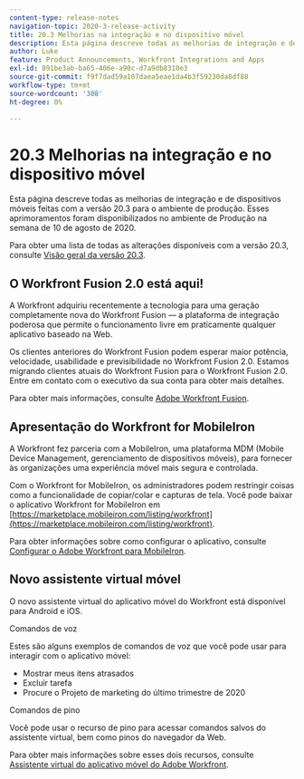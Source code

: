 ```yaml
---
content-type: release-notes
navigation-topic: 2020-3-release-activity
title: 20.3 Melhorias na integração e no dispositivo móvel
description: Esta página descreve todas as melhorias de integração e de dispositivos móveis feitas com a versão 20.3 para o ambiente de produção. Esses aprimoramentos foram disponibilizados no ambiente de Produção na semana de 10 de agosto de 2020.
author: Luke
feature: Product Announcements, Workfront Integrations and Apps
exl-id: 891be3ab-ba65-406e-a90c-d7a9db8310e3
source-git-commit: f9f7dad59a107daea5eae1da4b3f59230da8df88
workflow-type: tm+mt
source-wordcount: '308'
ht-degree: 0%

---
```


# 20.3 Melhorias na integração e no dispositivo móvel

Esta página descreve todas as melhorias de integração e de dispositivos móveis feitas com a versão 20.3 para o ambiente de produção. Esses aprimoramentos foram disponibilizados no ambiente de Produção na semana de 10 de agosto de 2020.

Para obter uma lista de todas as alterações disponíveis com a versão 20.3, consulte [Visão geral da versão 20.3](../../../product-announcements/product-releases/20.3-release-activity/20.3-release-overview.md).

## O Workfront Fusion 2.0 está aqui!

A Workfront adquiriu recentemente a tecnologia para uma geração completamente nova do Workfront Fusion — a plataforma de integração poderosa que permite o funcionamento livre em praticamente qualquer aplicativo baseado na Web.

Os clientes anteriores do Workfront Fusion podem esperar maior potência, velocidade, usabilidade e previsibilidade no Workfront Fusion 2.0. Estamos migrando clientes atuais do Workfront Fusion para o Workfront Fusion 2.0. Entre em contato com o executivo da sua conta para obter mais detalhes.

Para obter mais informações, consulte [Adobe Workfront Fusion](../../../workfront-fusion/workfront-fusion-2.md).

## Apresentação do Workfront for MobileIron

A Workfront fez parceria com a MobileIron, uma plataforma MDM (Mobile Device Management, gerenciamento de dispositivos móveis), para fornecer às organizações uma experiência móvel mais segura e controlada.

Com o Workfront for MobileIron, os administradores podem restringir coisas como a funcionalidade de copiar/colar e capturas de tela. Você pode baixar o aplicativo Workfront for MobileIron em [https://marketplace.mobileiron.com/listing/workfront](https://marketplace.mobileiron.com/listing/workfront).

Para obter informações sobre como configurar o aplicativo, consulte [Configurar o Adobe Workfront para MobileIron](../../../workfront-basics/mobile-apps/using-the-workfront-mobile-app/wf-mobileiron-configs.md).

## Novo assistente virtual móvel

O novo assistente virtual do aplicativo móvel do Workfront está disponível para Android e iOS.

Comandos de voz

Estes são alguns exemplos de comandos de voz que você pode usar para interagir com o aplicativo móvel:

* Mostrar meus itens atrasados
* Excluir tarefa
* Procure o Projeto de marketing do último trimestre de 2020

Comandos de pino

Você pode usar o recurso de pino para acessar comandos salvos do assistente virtual, bem como pinos do navegador da Web.

Para obter mais informações sobre esses dois recursos, consulte [Assistente virtual do aplicativo móvel do Adobe Workfront](../../../workfront-basics/mobile-apps/using-the-workfront-mobile-app/wf-mobile-virtual-assistant.md).

